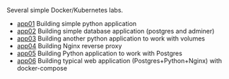 Several simple Docker/Kubernetes labs.

  - [app01](app01/README.md) Building simple python application
  - [app02](app02/README.md) Building simple database application (postgres and adminer)
  - [app03](app03/README.md) Building another python application to work with volumes
  - [app04](app04/README.md) Building Nginx reverse proxy
  - [app05](app05/README.md) Building Python application to work with Postgres
  - [app06](app06/README.md) Building typical web application (Postgres+Python+Nginx) with docker-compose
